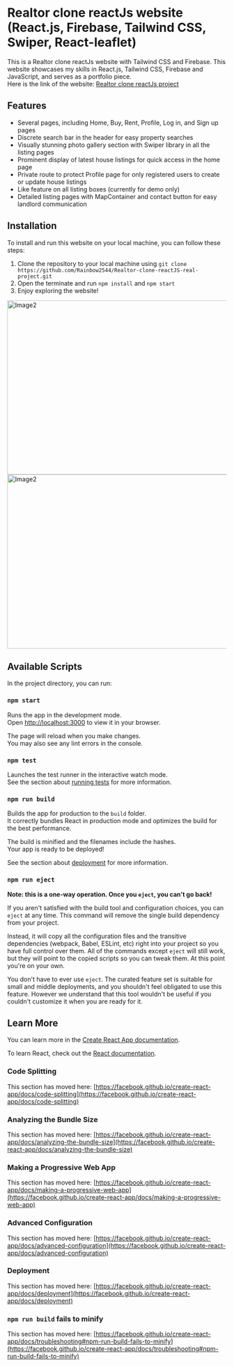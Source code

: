 # Realtor clone reactJs website (React.js, Firebase, Tailwind CSS, Swiper, React-leaflet)

This is a Realtor clone reactJs website with Tailwind CSS and Firebase. This website showcases my skills in React.js, Tailwind CSS, Firebase and JavaScript, and serves as a portfolio piece.
<br/>Here is the link of the website: <a href="https://react-js-real-project.vercel.app/">Realtor clone reactJs project</a>

## Features
<ul>
  <li>Several pages, including Home, Buy, Rent, Profile, Log in, and Sign up pages</li>
  <li>Discrete search bar in the header for easy property searches</li>
  <li>Visually stunning photo gallery section with Swiper library in all the listing pages</li>
  <li>Prominent display of latest house listings for quick access in the home page</li>
  <li>Private route to protect Profile page for only registered users to create or update house listings</li>
  <li>Like feature on all listing boxes (currently for demo only)</li>
  <li>Detailed listing pages with MapContainer and contact button for easy landlord communication</li>
</ul>


## Installation

To install and run this website on your local machine, you can follow these steps:

1. Clone the repository to your local machine using `git clone https://github.com/Rainbow2544/Realtor-clone-reactJS-real-project.git`
2. Open the terminate and run `npm install` and `npm start`
3. Enjoy exploring the website!

<img src="https://drive.google.com/uc?export=view&id=1at8roxnyqoI70Qlh_abyDxq2TuX7r56q" alt="Image2" width="700" height="400"/>
<img src="https://drive.google.com/uc?export=view&id=1rB3ZExtTMOt2e_9pL6rljY_XOMmQgnB8" alt="Image2" width="700" height="400"/>


## Available Scripts

In the project directory, you can run:

### `npm start`

Runs the app in the development mode.\
Open [http://localhost:3000](http://localhost:3000) to view it in your browser.

The page will reload when you make changes.\
You may also see any lint errors in the console.

### `npm test`

Launches the test runner in the interactive watch mode.\
See the section about [running tests](https://facebook.github.io/create-react-app/docs/running-tests) for more information.

### `npm run build`

Builds the app for production to the `build` folder.\
It correctly bundles React in production mode and optimizes the build for the best performance.

The build is minified and the filenames include the hashes.\
Your app is ready to be deployed!

See the section about [deployment](https://facebook.github.io/create-react-app/docs/deployment) for more information.

### `npm run eject`

**Note: this is a one-way operation. Once you `eject`, you can't go back!**

If you aren't satisfied with the build tool and configuration choices, you can `eject` at any time. This command will remove the single build dependency from your project.

Instead, it will copy all the configuration files and the transitive dependencies (webpack, Babel, ESLint, etc) right into your project so you have full control over them. All of the commands except `eject` will still work, but they will point to the copied scripts so you can tweak them. At this point you're on your own.

You don't have to ever use `eject`. The curated feature set is suitable for small and middle deployments, and you shouldn't feel obligated to use this feature. However we understand that this tool wouldn't be useful if you couldn't customize it when you are ready for it.

## Learn More

You can learn more in the [Create React App documentation](https://facebook.github.io/create-react-app/docs/getting-started).

To learn React, check out the [React documentation](https://reactjs.org/).

### Code Splitting

This section has moved here: [https://facebook.github.io/create-react-app/docs/code-splitting](https://facebook.github.io/create-react-app/docs/code-splitting)

### Analyzing the Bundle Size

This section has moved here: [https://facebook.github.io/create-react-app/docs/analyzing-the-bundle-size](https://facebook.github.io/create-react-app/docs/analyzing-the-bundle-size)

### Making a Progressive Web App

This section has moved here: [https://facebook.github.io/create-react-app/docs/making-a-progressive-web-app](https://facebook.github.io/create-react-app/docs/making-a-progressive-web-app)

### Advanced Configuration

This section has moved here: [https://facebook.github.io/create-react-app/docs/advanced-configuration](https://facebook.github.io/create-react-app/docs/advanced-configuration)

### Deployment

This section has moved here: [https://facebook.github.io/create-react-app/docs/deployment](https://facebook.github.io/create-react-app/docs/deployment)

### `npm run build` fails to minify

This section has moved here: [https://facebook.github.io/create-react-app/docs/troubleshooting#npm-run-build-fails-to-minify](https://facebook.github.io/create-react-app/docs/troubleshooting#npm-run-build-fails-to-minify)
